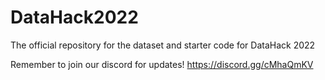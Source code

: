 # DataHack2022
The official repository for the dataset and starter code for DataHack 2022

Remember to join our discord for updates!
https://discord.gg/cMhaQmKV
